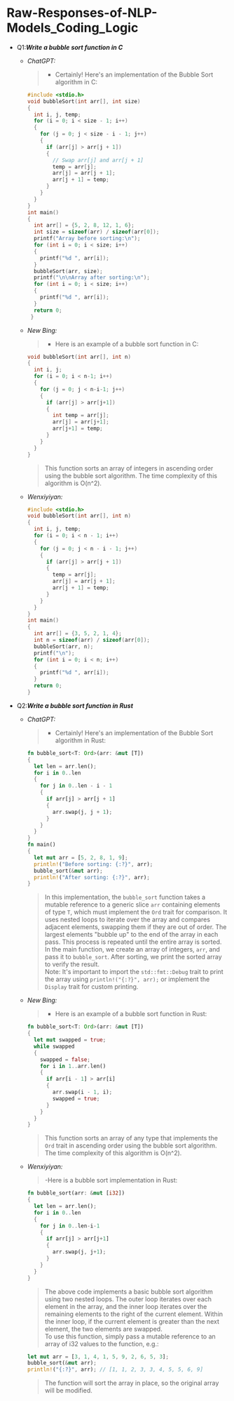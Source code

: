 # Raw-Responses-of-NLP-Models_Coding_Logic
- Q1:***Write a bubble sort function in C***
    - *ChatGPT:*
        >- Certainly! Here's an implementation of the Bubble Sort algorithm in C:<br>
        ```c
        #include <stdio.h>
        void bubbleSort(int arr[], int size) 
        {
          int i, j, temp;
          for (i = 0; i < size - 1; i++) 
          {
            for (j = 0; j < size - i - 1; j++) 
            {
              if (arr[j] > arr[j + 1]) 
              {
                // Swap arr[j] and arr[j + 1]
                temp = arr[j];
                arr[j] = arr[j + 1];
                arr[j + 1] = temp;
              }
            }
          }
        }
        int main() 
        {
          int arr[] = {5, 2, 8, 12, 1, 6};
          int size = sizeof(arr) / sizeof(arr[0]);
          printf("Array before sorting:\n");
          for (int i = 0; i < size; i++) 
          {
            printf("%d ", arr[i]);
          }
          bubbleSort(arr, size);
          printf("\n\nArray after sorting:\n");
          for (int i = 0; i < size; i++) 
          {
            printf("%d ", arr[i]);
          }
          return 0;
         }
    - *New Bing:*
        >- Here is an example of a bubble sort function in C:
        ```c
        void bubbleSort(int arr[], int n) 
        {
          int i, j;
          for (i = 0; i < n-1; i++) 
          {
            for (j = 0; j < n-i-1; j++) 
            {
              if (arr[j] > arr[j+1]) 
              {
                int temp = arr[j];
                arr[j] = arr[j+1];
                arr[j+1] = temp;
              }
            }
          }
        }
        ```
        >This function sorts an array of integers in ascending order using the bubble sort algorithm. The time complexity of this algorithm is O(n^2).

    - *Wenxiyiyan:*
        ```c
        #include <stdio.h>  
        void bubbleSort(int arr[], int n) 
        {  
          int i, j, temp;  
          for (i = 0; i < n - 1; i++) 
          {  
            for (j = 0; j < n - i - 1; j++) 
            {  
              if (arr[j] > arr[j + 1]) 
              {  
                temp = arr[j];  
                arr[j] = arr[j + 1];  
                arr[j + 1] = temp;  
              }  
            }  
          }  
        }    
        int main() 
        {  
          int arr[] = {3, 5, 2, 1, 4};  
          int n = sizeof(arr) / sizeof(arr[0]);  
          bubbleSort(arr, n);  
          printf("\n");  
          for (int i = 0; i < n; i++) 
          {  
            printf("%d ", arr[i]);  
          }  
          return 0;  
        }
        ```
- Q2:***Write a bubble sort function in Rust***
    - *ChatGPT:*
        >- Certainly! Here's an implementation of the Bubble Sort algorithm in Rust:<br>
        ```rust
        fn bubble_sort<T: Ord>(arr: &mut [T]) 
        {
          let len = arr.len();
          for i in 0..len 
          {
            for j in 0..len - i - 1 
            {
              if arr[j] > arr[j + 1] 
              {
                arr.swap(j, j + 1);
              }
            }
          }
        }
        fn main() 
        {
          let mut arr = [5, 2, 8, 1, 9];
          println!("Before sorting: {:?}", arr);
          bubble_sort(&mut arr);
          println!("After sorting: {:?}", arr);
        }
        ```
        > In this implementation, the `bubble_sort` function takes a mutable reference to a generic slice `arr` containing elements of type `T`, which must implement the `Ord` trait for comparison. It uses nested loops to iterate over the array and compares adjacent elements, swapping them if they are out of order. The largest elements "bubble up" to the end of the array in each pass. This process is repeated until the entire array is sorted.<br>
        In the main function, we create an array of integers, `arr`, and pass it to `bubble_sort`. After sorting, we print the sorted array to verify the result.<br>
        Note: It's important to import the `std::fmt::Debug` trait to print the array using `println!("{:?}", arr);` or implement the `Display` trait for custom printing.
    - *New Bing:*
        >- Here is an example of a bubble sort function in Rust:
        ```Rust
        fn bubble_sort<T: Ord>(arr: &mut [T]) 
        {
          let mut swapped = true;
          while swapped 
          {
            swapped = false;
            for i in 1..arr.len() 
            {
              if arr[i - 1] > arr[i] 
              {
                arr.swap(i - 1, i);
                swapped = true;
              }
            }
          }
        }
        ```
        >This function sorts an array of any type that implements the `Ord` trait in ascending order using the bubble sort algorithm. The time complexity of this algorithm is O(n^2).

    - *Wenxiyiyan:*
      >-Here is a bubble sort implementation in Rust:
        ```Rust
        fn bubble_sort(arr: &mut [i32]) 
        {  
          let len = arr.len();  
          for i in 0..len 
          {  
            for j in 0..len-i-1 
            {  
              if arr[j] > arr[j+1] 
              {  
                arr.swap(j, j+1);  
              }  
            }  
          }  
        }
        ```
        > The above code implements a basic bubble sort algorithm using two nested loops. The outer loop iterates over each element in the array, and the inner loop iterates over the remaining elements to the right of the current element. Within the inner loop, if the current element is greater than the next element, the two elements are swapped.<br>
        To use this function, simply pass a mutable reference to an array of i32 values to the function, e.g.:
        ```Rust
        let mut arr = [3, 1, 4, 1, 5, 9, 2, 6, 5, 3];  
        bubble_sort(&mut arr);  
        println!("{:?}", arr); // [1, 1, 2, 3, 3, 4, 5, 5, 6, 9]
        ```
        > The function will sort the array in place, so the original array will be modified.
